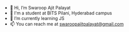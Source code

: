 - 👋 Hi, I’m Swaroop Ajit Palayat
- 🏫 I'm a student at BITS Pilani, Hyderabad campus
- 🌱 I’m currently learning JS
- 📫 You can reach me at swaroopajitpalayat@gmail.com

<!---
swaroopajit/swaroopajit is a ✨ special ✨ repository because its `README.md` (this file) appears on your GitHub profile.
You can click the Preview link to take a look at your changes.
--->
